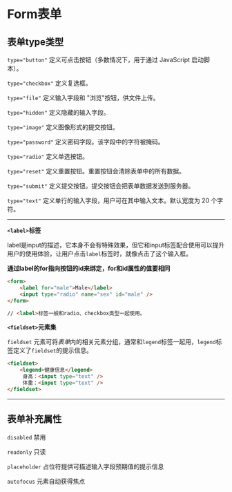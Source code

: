 # Form表单

## 表单type类型

`type="button"`
定义可点击按钮（多数情况下，用于通过 JavaScript 启动脚本）。

`type="checkbox"`
定义复选框。

`type="file"`
定义输入字段和 "浏览"按钮，供文件上传。

`type="hidden"`
定义隐藏的输入字段。

`type="image"`
定义图像形式的提交按钮。

`type="password"`
定义密码字段。该字段中的字符被掩码。

`type="radio"`
定义单选按钮。

`type="reset"`
定义重置按钮。重置按钮会清除表单中的所有数据。

`type="submit"`
定义提交按钮。提交按钮会把表单数据发送到服务器。

`type="text"`
定义单行的输入字段，用户可在其中输入文本。默认宽度为 20 个字符。

---

**`<label>`标签**

label是input的描述，它本身不会有特殊效果，但它和input标签配合使用可以提升用户的使用体验，让用户点击`label`标签时，就像点击了这个输入框。

**通过label的for指向按钮的id来绑定，for和id属性的值要相同**

```html
<form>
    <label for="male">Male</label>
    <input type="radio" name="sex" id="male" />
</form>

// <label>标签一般和radio、checkbox类型一起使用。
```

**`<fieldset>`元素集**

`fieldset` 元素可将*表单*内的相关元素分组，通常和`legend`标签一起用，`legend`标签定义了`fieldset`的提示信息。

```html
<fieldset>
    <legend>健康信息</legend>
     身高：<input type="text" />
     体重：<input type="text" />
</fieldset>
```

---

## 表单补充属性

`disabled` 禁用

`readonly` 只读

`placeholder` 占位符提供可描述输入字段预期值的提示信息

`autofocus` 元素自动获得焦点